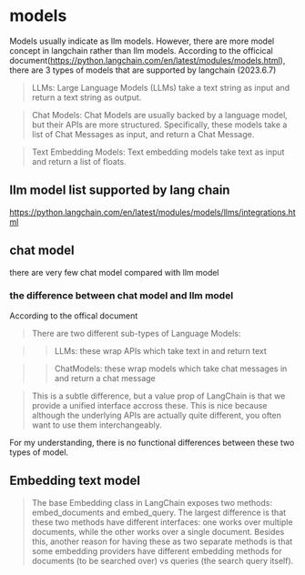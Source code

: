 # models

Models usually indicate as llm models. However, there are more model concept in langchain rather than llm models. According to the officical document(<https://python.langchain.com/en/latest/modules/models.html>), there are 3 types of models that are supported by langchain (2023.6.7)

>LLMs: Large Language Models (LLMs) take a text string as input and return a text string as output.

>Chat Models: Chat Models are usually backed by a language model, but their APIs are more structured. Specifically, these models take a list of Chat Messages as input, and return a Chat Message.

>Text Embedding Models: Text embedding models take text as input and return a list of floats.

## llm model list supported by lang chain

<https://python.langchain.com/en/latest/modules/models/llms/integrations.html>

## chat model

there are very few chat model compared with llm model

### the difference between chat model and llm model

According to the offical document

>There are two different sub-types of Language Models:

>>LLMs: these wrap APIs which take text in and return text

>>ChatModels: these wrap models which take chat messages in and return a chat message

>This is a subtle difference, but a value prop of LangChain is that we provide a unified interface accross these. This is nice because although the underlying APIs are actually quite different, you often want to use them interchangeably.

For my understanding, there is no functional differences between these two types of model.

## Embedding text model

>The base Embedding class in LangChain exposes two methods: embed_documents and embed_query. The largest difference is that these two methods have different interfaces: one works over multiple documents, while the other works over a single document. Besides this, another reason for having these as two separate methods is that some embedding providers have different embedding methods for documents (to be searched over) vs queries (the search query itself).
